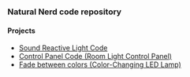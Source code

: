 ### Natural Nerd code repository

#### Projects
* [Sound Reactive Light Code](https://github.com/hansjny/Natural-Nerd/blob/master/arduino/soundsread2/sound_reactive.ino)
* [Control Panel Code (Room Light Control Panel)](https://github.com/hansjny/Natural-Nerd/blob/master/arduino/cpanel.ino)
* [Fade between colors (Color-Changing LED Lamp)](https://github.com/hansjny/Natural-Nerd/blob/master/arduino/ledfade.cc)

